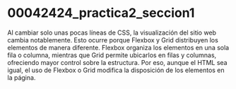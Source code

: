# 00042424_practica2_seccion1

Al cambiar solo unas pocas líneas de CSS, la visualización del sitio web cambia notablemente. Esto ocurre porque Flexbox y Grid distribuyen los elementos de manera diferente. Flexbox organiza los elementos en una sola fila o columna, mientras que Grid permite ubicarlos en filas y columnas, ofreciendo mayor control sobre la estructura. Por eso, aunque el HTML sea igual, el uso de Flexbox o Grid modifica la disposición de los elementos en la página.
